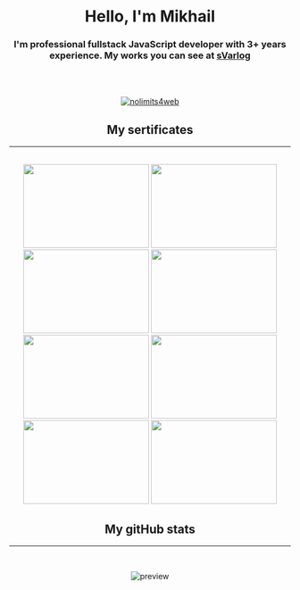 <h1 align="center">Hello, I'm Mikhail</h1>
<h3 align="center">I'm professional fullstack JavaScript developer with 3+ years experience. My works you can see at <a href="https://svarlog.github.io/resume">sVarlog</a></h3>
<br />
<br />

<p align="center"> 
    <a href="https://github.com/ryo-ma/github-profile-trophy">
        <img src="https://github-profile-trophy.vercel.app/?username=svarlog&column=4&margin-w=15&margin-h=15" alt="nolimits4web" />
    </a> 
</p>

<h2 align="center">My sertificates</h2>
<hr />
<br />

<div align="center">
    <img height="150" width="225" src="https://svarlog.github.io/resume/img/Education/stepikLayout.jpg">
    <img height="150" width="225" src="https://svarlog.github.io/resume/img/Education/WP_patent.jpg">
    <img height="150" width="225" src="https://svarlog.github.io/resume/img/Education/sertificate_JS.jpg">
    <img height="150" width="225" src="https://svarlog.github.io/resume/img/Education/wayup_layout.jpg">
</div>
<div align="center">
    <img height="150" width="225" src="https://svarlog.github.io/resume/img/Education/udemyJSPreview.jpg">
    <img height="150" width="225" src="https://svarlog.github.io/resume/img/Education/udemyVue.jpg">
    <img height="150" width="225" src="https://svarlog.github.io/resume/img/Education/nodeJS_udemy.jpg">
    <img height="150" width="225" src="https://svarlog.github.io/resume/img/Education/git_udemy.jpg">
</div>

<h2 align="center">My gitHub stats</h2>
<hr />
<br />
<p align="center">
    <img src="https://github-readme-stats.vercel.app/api/top-langs/?username=sVarlog&count_private=true&hide=tsql&langs_count=7&theme=material-palenight&layout=compact"alt="preview" />
</p>
